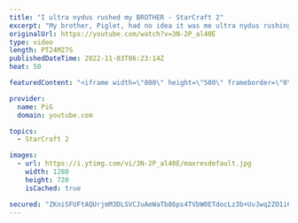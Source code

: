 ```yaml
---
title: "I ultra nydus rushed my BROTHER - StarCraft 2"
excerpt: "My brother, Piglet, had no idea it was me ultra nydus rushing him :D Turned into a pretty fun game in the end! -- 🐷 Main Channel: https://www.youtube.com/user/PiGstarcraft 🐷 Second Channel for Learning StarCraft 2: https://www.youtube.com/c/PiGRandom -- 🐷 Watch live at https://www.twitch.tv/x5_pig"
originalUrl: https://youtube.com/watch?v=3N-2P_al40E
type: video
length: PT24M27S
publishedDateTime: 2022-11-03T06:23:14Z
heat: 50

featuredContent: "<iframe width=\"800\" height=\"500\" frameborder=\"0\" src=\"https://www.youtube.com/embed/3N-2P_al40E\" allow=\"accelerometer; autoplay; encrypted-media; gyroscope; picture-in-picture\" allowfullscreen></iframe>"

provider:
  name: PiG
  domain: youtube.com

topics:
  - StarCraft 2

images:
  - url: https://i.ytimg.com/vi/3N-2P_al40E/maxresdefault.jpg
    width: 1280
    height: 720
    isCached: true

secured: "ZKniSFUFtAQUrjmM3DLSVCJuAeWaTb86ps4TVbW0ETdocLz3b+UvJwq2ZO1i6ZLhBaiGIwKmawtH5NcsEcH4BIEiWjlEdLJdIIpdV+w4WxBR53eGaQhUPLD2jGXO+QmSk8r+9oswTuIbHcjqPahjiPtk2upHPqT2JedEt3vreI9v4holZG0j69aD9YRrG0Q8Imwe2uJqfPUoqctL5uzB+ghfpgLrb+H4N9QAswmKta2YdhwXihklLXNftlt1tdEFLElfvDZw0KYx/Mnc60EAZAjpIgOhtJGFKSjR2zuDqcCDo7UUVT+cVM+VQlkdQfnHfd1D1qD9WfdQqmmuQWEfUWOa+JMiLzckPG5UWKnVffRtAkERYtUYx01CgZPa7o9/NZg3mANUtgPZAB+NPfVo39gLHGijs/9vbHSeSGBxGIw=;WmOq2qmnXwo9o2Mfy29soA=="
---
```



